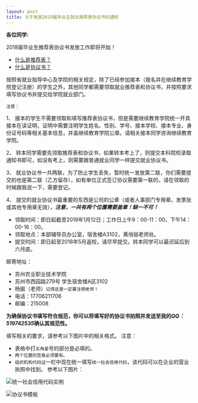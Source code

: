 ```yaml
---
layout: post
title: 关于发放2019届毕业生就业推荐表协议书的通知
---
```


**各位同学:**

2018届毕业生推荐表协议书发放工作即将开始！

* [什么是推荐表？](https://baike.baidu.com/item/%E5%B0%B1%E4%B8%9A%E6%8E%A8%E8%8D%90%E8%A1%A8/2346544?fr=aladdin)
* [什么是协议书？](https://baike.baidu.com/item/%E5%B0%B1%E4%B8%9A%E5%8D%8F%E8%AE%AE?fromtitle=%E5%B0%B1%E4%B8%9A%E5%8D%8F%E8%AE%AE%E4%B9%A6&fromid=962126)

<!--more-->

按照省就业指导中心及学院的相关规定，除了已经参加接本（报名并在继续教育学院登记注册）的学生之外，其他同学都需要领取就业推荐表和协议书，并按照要求填写协议书并提交给学院就业部门。

`注意：`

1、 接本的学生不需要领取和填写推荐表协议书，但是需要继续教育学院统一开具接本在读证明，证明中需要注明学生姓名、性别、学号、接本学校、接本专业、身份证号码等相关基本信息，并盖继续教育学院公章。请相关接本同学咨询继续教育学院。

2、 转本同学需要先领取推荐表和协议书，如果转本考上了，则提交本科院校录取通知书即可，如没有考上，则需要跟普通就业同学一样提交就业协议书。

3、 就业协议书一共两联，为了防止学生丢失，暂时统一发放第二联，你们需要提交的也是第二联（乙方留存），如有单位正式签订协议需要第一联的，请在领取的时候跟我说一下，需要登记。

4、 提交的就业协议书最重要的东西是公司的公章（或者人事部门专用章。发票张或其他专用章无效），***注意，一共有两个位置需要盖章！缺一不可！***

* 领取时间：即日起截至2019年1月12日；工作日上午9：00-11：00，下午14：00-16：00。
* 领取地点：本部辅导员办公室，宿舍楼A3102，黄俏丽老师处。
* 提交时间：即日起至2018年5月返校，请尽早提交。转本同学可以最迟延后到六月底。

邮寄地址：

* 苏州农业职业技术学院
* 苏州市西园路279号 学生宿舍楼A区3102
* 杨振（老师）`记得这里一定要注明老师！` 
* 电话：17706211706
* 邮编：215008

**为确保协议书填写符合规范，你可以将填写好的协议书拍照并发送至我的*QQ：519742535*确认其规范性。**

填写相关的要求，请参考以下图片中的相关格式。
注意：
* 表格中打`五角星`号的部分是必填的。
* `两个位置的签章必须要有。`
* `组织机构代码证`一栏中现在统一填写`统一社会信用代码`，该代码可以在企业的营业执照中找到。
参考以下图片：

![统一社会信用代码实例](https://raw.githubusercontent.com/zhenyangleo/zhenyangleo.github.io/master/post-image/20171227-%E7%BB%9F%E4%B8%80%E7%A4%BE%E4%BC%9A%E4%BF%A1%E7%94%A8%E4%BB%A3%E7%A0%81.jpg)

![协议书模板](https://raw.githubusercontent.com/zhenyangleo/zhenyangleo.github.io/master/post-image/20171227-%E5%8D%8F%E8%AE%AE%E4%B9%A6%E6%A8%A1%E6%9D%BF.jpg)
